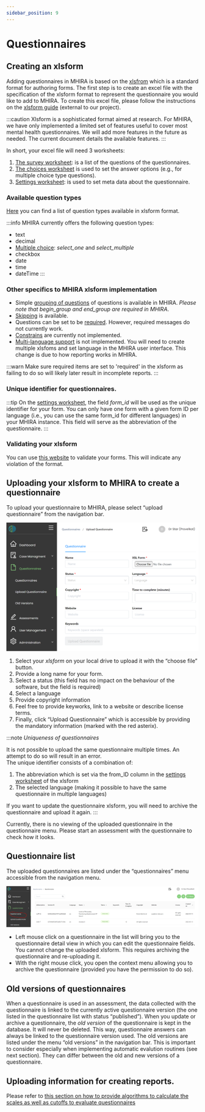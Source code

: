 ```yaml
---
sidebar_position: 9
---
```


# Questionnaires 

## Creating an xlsform
Adding questionnaires in MHIRA is based on the [xlsfrom](https://xlsform.org/) which is a standard format for authoring forms. 
The first step is to create an excel file with the specification of the xlsform format to represent the questionnaire you would like to add to MHIRA. 
To create this excel file, please follow the instructions on the [xlsform guide](https://xlsform.org/) (external to our project).

:::caution
Xlsform is a sophisticated format aimed at research. For MHIRA, we have only implemented a limited set of features useful to cover most mental health questionnaires. We will add more features in the future as needed. The current document details the available features.
:::

 In short, your excel file will need 3 worksheets:
1. [The survey worksheet](https://xlsform.org/en/#the-survey-worksheet): is a list of the questions of the questionnaires.
2. [The choices worksheet](https://xlsform.org/en/#the-choices-worksheet) is used to set the answer options (e.g., for multiple choice type questions).
3. [Settings worksheet](https://xlsform.org/en/#settings-worksheet): is used to set meta data about the questionnaire.



### Available question types

[Here](https://xlsform.org/en/#question-types) you can find a list of question types available in xlsform format.  

:::info
MHIRA currently offers the following question types:
- text
- decimal
- [Multiple choice](https://xlsform.org/en/#multiple-choice): *select_one* and *select_multiple*
- checkbox
- date
- time
- dateTime
:::

### Other specifics to MHIRA xlsform implementation

- Simple  [grouping of questions](https://xlsform.org/en/#grouping-questions) of questions is available in MHIRA. *Please note that begin_group and end_group are required in MHIRA*. 
- [Skipping](https://xlsform.org/en/#skipping) is available. 
- Questions can be set to be [required](https://xlsform.org/en/#required). However, required messages do not currently work.
- [Constrains](https://xlsform.org/en/#constraints) are currently not implemented.
- [Multi-language support](https://xlsform.org/en/#multiple-language-support) is not implemented. You will need to create multiple xlsfoms and set language in the MHIRA user interface. This change is due to how reporting works in MHIRA. 

:::warn
Make sure required items are set to 'required' in the xlsform as
failing to do so will likely later result in incomplete reports. 
:::

### Unique identifier for questionnaires.

:::tip
On the [settings worksheet](https://xlsform.org/en/#settings-worksheet), the field *form_id* will be used as the unique identifier for your form. You can only have one form with a given form ID per language (i.e., you can use the same form_id for different languages) in your MHIRA instance.  This field will serve as the abbreviation of the questionnaire.
:::

### Validating your xlsform

You can use [this website](https://getodk.org/xlsform/) to validate your forms. This will indicate any violation of the format. 

## Uploading your xlsform to MHIRA to create a questionnaire

To upload your questionnaire to MHIRA, please select “upload questionnaire” from the navigation bar. 

![upload_questionnaire](./img/upload-questionnaire.png "Uploading questionnaires")


1. Select your *xlsform* on your local drive to upload it with the “choose file” button.
2. Provide a long name for your form. 
3. Select a status (this field has no impact on the behaviour of the software, but the field is required)
4. Select a language
5. Provide copyright information
6. Feel free to provide keyworks, link to a website or describe license terms. 
7. Finally, click “Upload Questionnaire” which is accessible by providing the mandatory information (marked with the red asterix). 

:::note
*Uniqueness of questionnaires*

It is not possible to upload the same questionnaire multiple times. An attempt to do so will result in an error.  
The unique identifier consists of a combination of:
1. The abbreviation which is set via the from_ID column in the [settings worksheet](https://xlsform.org/en/#settings-worksheet) of the xlsform
2. The selected language (making it possible to have the same questionnaire in multiple languages)  

If you want to update the questionnaire xlsform, you will need to archive the questionnaire and upload it again.
:::

Currently, there is no viewing of the uploaded questionnaire in the questionnaire menu. Please start an assessment with the questionnaire to check how it looks. 

## Questionnaire list

The uploaded questionnaires are listed under the “questionnaires” menu accessible from the navigation menu. 

![questionnaire_list](./img/questionnaire-list.png "questionnaire list")

- Left mouse click on a questionnaire in the list will bring you to the questionnaire detail view in which you can edit the questionnaire fields. You cannot change the uploaded xlsform. This requires archiving the questionnaire and re-uploading it. 
- With the right mouse click, you open the context menu allowing you to archive the questionnaire (provided you have the permission to do so). 

 ##  Old versions of questionnaires

When a questionnaire is used in an assessment, the data collected with the questionnaire is linked to the currently active questionnaire version (the one listed in the questionnaire list with status “published”). When you update or archive a questionnaire, the *old version* of the questionnaire is kept in the database. It will never be deleted.  This way, questionnaire answers can always be linked to the questionnaire version used. The old versions are listed under the menu “old versions” in the navigation bar. This is important to consider especially when implementing automatic evalution routines (see next section). They can differ between the old and new versions of a questionnaire.

## Uploading information for creating reports.

Please refer to [this section on how to provide algorithms to calculate the scales as well as cutoffs to evaluate questionnaires](../mhira-reporting-guide/patient-report-shiny-app#adding-algorithms-for-sales-and-cutoffs-for-the-questionnairs)